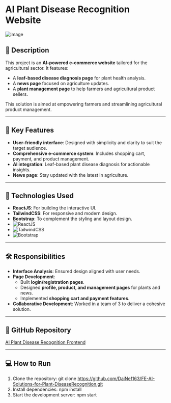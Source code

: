 # AI Plant Disease Recognition Website
![image](https://github.com/user-attachments/assets/50e7842e-f942-4140-b441-8e6c9434c7dc)

## 🌱 Description
This project is an **AI-powered e-commerce website** tailored for the agricultural sector. It features:
- A **leaf-based disease diagnosis page** for plant health analysis.
- A **news page** focused on agriculture updates.
- A **plant management page** to help farmers and agricultural product sellers.

This solution is aimed at empowering farmers and streamlining agricultural product management.

---

## 📌 Key Features
- **User-friendly interface**: Designed with simplicity and clarity to suit the target audience.
- **Comprehensive e-commerce system**: Includes shopping cart, payment, and product management.
- **AI integration**: Leaf-based plant disease diagnosis for actionable insights.
- **News page**: Stay updated with the latest in agriculture.

---

## 🔧 Technologies Used
- **ReactJS**: For building the interactive UI.
- **TailwindCSS**: For responsive and modern design.
- **Bootstrap**: To complement the styling and layout design.
- ![ReactJS](https://img.shields.io/badge/ReactJS-61DAFB?style=for-the-badge&logo=react&logoColor=white)  
- ![TailwindCSS](https://img.shields.io/badge/TailwindCSS-06B6D4?style=for-the-badge&logo=tailwindcss&logoColor=white)  
- ![Bootstrap](https://img.shields.io/badge/Bootstrap-7952B3?style=for-the-badge&logo=bootstrap&logoColor=white)


---

## 🛠 Responsibilities
- **Interface Analysis**: Ensured design aligned with user needs.
- **Page Development**:
  - Built **login/registration pages**.
  - Designed **profile, product, and management pages** for plants and news.
  - Implemented **shopping cart and payment features**.
- **Collaborative Development**: Worked in a team of 3 to deliver a cohesive solution.

---

## 🔗 GitHub Repository
[AI Plant Disease Recognition Frontend](https://github.com/DaiNef163/FE-AI-Solutions-for-Plant-DiseaseRecognition)

---

## 💻 How to Run

1. Clone the repository:
   git clone https://github.com/DaiNef163/FE-AI-Solutions-for-Plant-DiseaseRecognition.git
2. Install dependencies:
    npm ínstall
3. Start the development server:
    npm start
